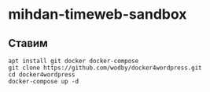# mihdan-timeweb-sandbox

## Ставим

```
apt install git docker docker-compose
git clone https://github.com/wodby/docker4wordpress.git
cd docker4wordpress
docker-compose up -d
```
